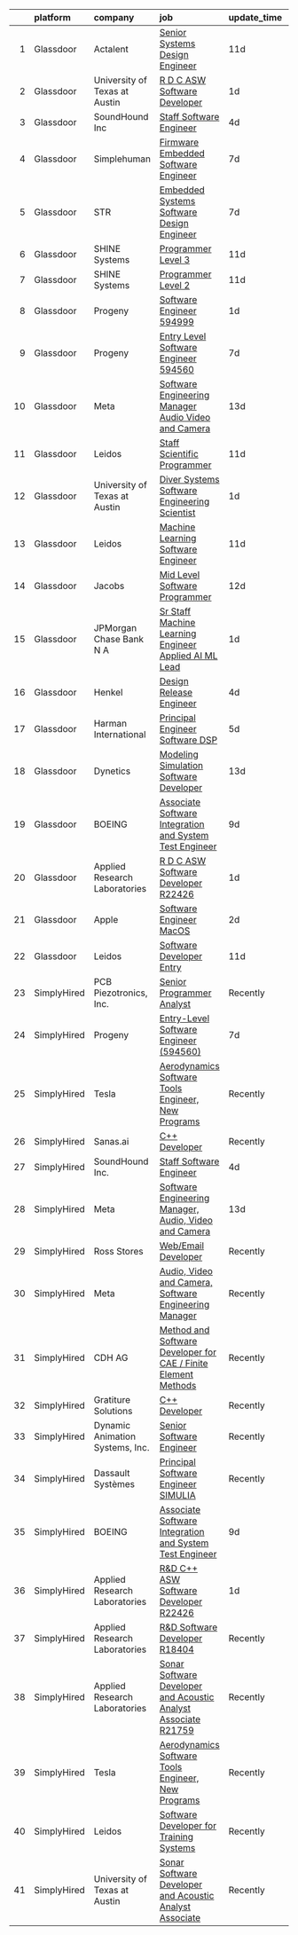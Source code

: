 

|    | platform    | company                         | job                                                                                                                                                                                                                                                                                                                                                                                                                                                                                                                                                                                                                                                                                                                                                                                                                                                                                                                                                                                                                                                                                                                                                                                                                                                                                                                                                                                                                                                                                       | update_time   | location            |
|---:|:------------|:--------------------------------|:------------------------------------------------------------------------------------------------------------------------------------------------------------------------------------------------------------------------------------------------------------------------------------------------------------------------------------------------------------------------------------------------------------------------------------------------------------------------------------------------------------------------------------------------------------------------------------------------------------------------------------------------------------------------------------------------------------------------------------------------------------------------------------------------------------------------------------------------------------------------------------------------------------------------------------------------------------------------------------------------------------------------------------------------------------------------------------------------------------------------------------------------------------------------------------------------------------------------------------------------------------------------------------------------------------------------------------------------------------------------------------------------------------------------------------------------------------------------------------------|:--------------|:--------------------|
|  1 | Glassdoor   | Actalent                        | [Senior Systems Design Engineer](https://www.glassdoor.com/partner/jobListing.htm?pos=104&ao=1110586&s=58&guid=000001833adf076dbcacbcc39a1fdecc&src=GD_JOB_AD&t=SR&vt=w&ea=1&cs=1_4755175b&cb=1663140038789&jobListingId=1008114848893&cpc=3BA4CE39D5B5DEF5&jrtk=3-0-1gctdu1snkbkn801-1gctdu1tb2ffe000-412b66006b682c75--6NYlbfkN0ChYVx_I3yfZ_JDY3EFoivtqvi_stwnZ_kRt8Dowt_l_d1ydueao4NE-oUleRJ4yhjPp1siZD5EE8s_iig6ulvsPYCk9JvHNrhSUhte11OvzM3TSGLAX4VakrRoImjHtqx0fe-uour-HQFbYsH1ikq7HHQA0MikOipbs2UNsBwb58U4V9c1roZwFXd07TRSpruZEaj3LaoI9i3o9I2hjVUdVrCQuL_8YnNUg_lWXgmN7LUYnsfQNYMBXLIvUHXfcVU3xCzoP6h5S-SfBzCPQ7Oy87J4N7zKJbsNjsB6AeCWkRdk0wV2XbBhgI9LqtJkZ5-da6iVqMMzJ-D_CJWPpZ6bT6qgjiZY3gZxffROqBf3kS-5AsfZM6eICDzxeftun-OlTU9LhZwN9Zmywnmiwq8JVNkm9ozOkhX9EiI1oJtBIUo3syVsljOEtWLu0sT4BOhTr4qjt0Czh7n15SYK7QyaoIFMFj34icEtq01ttnv2Cx17Y-7EP2d4UsIQlJ2kvF2p6GjJ9_69nTtvmp-CHlg3dHaI7PfxsCkp_yfAnAHfWTnlFYtp_VBSGY3uPkzOaYeZbdq7q92fd-GKtthcdEMU8Yn3gM7LUkH45Yv6sbJGlWeYzW6sOMhBhMQ7s1Z9ooWiT8nsldhUKv9Dbu1wwm1_3Uiu1t2vlG0S8QdQdAfZjM5HnyMaH6UGGJFrHe2dwkbZW4QwExiOs5x6x-qL8dccqfQDi38KOw-WPODZcGCFC3XMj6sNevYCG8jUFKdFqdpck5WRoM0DtVknsh95XBxHZEDgnS35-tReRL2MYlm_rbxb8WKMNInPX5TFdpFai-Uk-ws51PUfiAhk3T6UiIcUoB2J6x6lz_E14Z2PTkmh3aSqMJsYGshGmoeyGws2dp5Ac_jqZa2dcOIwuxDZ4ZeldeH6zBDnPBHupraPu8s5kRgL46tN5FsNG9blxF1KaQJ5uU4iZ1KCKBjtUaf-OrrH)                                                                                                                                 | 11d           | Eden Prairie, MN    |
|  2 | Glassdoor   | University of Texas at Austin   | [R D C   ASW Software Developer](https://www.glassdoor.com/partner/jobListing.htm?pos=111&ao=1136043&s=58&guid=000001833adf076dbcacbcc39a1fdecc&src=GD_JOB_AD&t=SR&vt=w&cs=1_fd77faaf&cb=1663140038789&jobListingId=1008134571094&jrtk=3-0-1gctdu1snkbkn801-1gctdu1tb2ffe000-505db6517f58eced-)                                                                                                                                                                                                                                                                                                                                                                                                                                                                                                                                                                                                                                                                                                                                                                                                                                                                                                                                                                                                                                                                                                                                                                                           | 1d            | Austin, TX          |
|  3 | Glassdoor   | SoundHound Inc                  | [Staff Software Engineer](https://www.glassdoor.com/partner/jobListing.htm?pos=107&ao=1136043&s=58&guid=000001833adf076dbcacbcc39a1fdecc&src=GD_JOB_AD&t=SR&vt=w&ea=1&cs=1_6630a744&cb=1663140038789&jobListingId=1008130047195&jrtk=3-0-1gctdu1snkbkn801-1gctdu1tb2ffe000-3428b7ce9c956431-)                                                                                                                                                                                                                                                                                                                                                                                                                                                                                                                                                                                                                                                                                                                                                                                                                                                                                                                                                                                                                                                                                                                                                                                             | 4d            | Santa Clara, CA     |
|  4 | Glassdoor   | Simplehuman                     | [Firmware Embedded Software Engineer](https://www.glassdoor.com/partner/jobListing.htm?pos=120&ao=1136043&s=58&guid=000001833adf076dbcacbcc39a1fdecc&src=GD_JOB_AD&t=SR&vt=w&ea=1&cs=1_0e49a7f0&cb=1663140038790&jobListingId=1008121793908&jrtk=3-0-1gctdu1snkbkn801-1gctdu1tb2ffe000-4dbeb1aa5cf043f4-)                                                                                                                                                                                                                                                                                                                                                                                                                                                                                                                                                                                                                                                                                                                                                                                                                                                                                                                                                                                                                                                                                                                                                                                 | 7d            | Torrance, CA        |
|  5 | Glassdoor   | STR                             | [Embedded Systems Software Design Engineer](https://www.glassdoor.com/partner/jobListing.htm?pos=122&ao=1136043&s=58&guid=000001833adf076dbcacbcc39a1fdecc&src=GD_JOB_AD&t=SR&vt=w&ea=1&cs=1_60266e7c&cb=1663140038790&jobListingId=1008121389988&jrtk=3-0-1gctdu1snkbkn801-1gctdu1tb2ffe000-b47c9cf08a6f2c3c-)                                                                                                                                                                                                                                                                                                                                                                                                                                                                                                                                                                                                                                                                                                                                                                                                                                                                                                                                                                                                                                                                                                                                                                           | 7d            | Woburn, MA          |
|  6 | Glassdoor   | SHINE Systems                   | [Programmer Level 3](https://www.glassdoor.com/partner/jobListing.htm?pos=114&ao=1136043&s=58&guid=000001833adf076dbcacbcc39a1fdecc&src=GD_JOB_AD&t=SR&vt=w&ea=1&cs=1_4d38b196&cb=1663140038789&jobListingId=1008114863956&jrtk=3-0-1gctdu1snkbkn801-1gctdu1tb2ffe000-494a43996fc92e6e-)                                                                                                                                                                                                                                                                                                                                                                                                                                                                                                                                                                                                                                                                                                                                                                                                                                                                                                                                                                                                                                                                                                                                                                                                  | 11d           | Bethesda, MD        |
|  7 | Glassdoor   | SHINE Systems                   | [Programmer Level 2](https://www.glassdoor.com/partner/jobListing.htm?pos=110&ao=1136043&s=58&guid=000001833adf076dbcacbcc39a1fdecc&src=GD_JOB_AD&t=SR&vt=w&cs=1_f2bbdf59&cb=1663140038789&jobListingId=1008114863901&jrtk=3-0-1gctdu1snkbkn801-1gctdu1tb2ffe000-8d32ac5374fd15ce-)                                                                                                                                                                                                                                                                                                                                                                                                                                                                                                                                                                                                                                                                                                                                                                                                                                                                                                                                                                                                                                                                                                                                                                                                       | 11d           | Bethesda, MD        |
|  8 | Glassdoor   | Progeny                         | [Software Engineer  594999 ](https://www.glassdoor.com/partner/jobListing.htm?pos=115&ao=1136043&s=58&guid=000001833adf076dbcacbcc39a1fdecc&src=GD_JOB_AD&t=SR&vt=w&cs=1_b99c56d3&cb=1663140038789&jobListingId=1008134031369&jrtk=3-0-1gctdu1snkbkn801-1gctdu1tb2ffe000-6d016ac3371836b7-)                                                                                                                                                                                                                                                                                                                                                                                                                                                                                                                                                                                                                                                                                                                                                                                                                                                                                                                                                                                                                                                                                                                                                                                               | 1d            | Manassas, VA        |
|  9 | Glassdoor   | Progeny                         | [Entry Level Software Engineer  594560 ](https://www.glassdoor.com/partner/jobListing.htm?pos=108&ao=1136043&s=58&guid=000001833adf076dbcacbcc39a1fdecc&src=GD_JOB_AD&t=SR&vt=w&cs=1_b4f755e5&cb=1663140038789&jobListingId=1008120992779&jrtk=3-0-1gctdu1snkbkn801-1gctdu1tb2ffe000-2b9a7bfbde9af731-)                                                                                                                                                                                                                                                                                                                                                                                                                                                                                                                                                                                                                                                                                                                                                                                                                                                                                                                                                                                                                                                                                                                                                                                   | 7d            | Manassas, VA        |
| 10 | Glassdoor   | Meta                            | [Software Engineering Manager  Audio  Video and Camera](https://www.glassdoor.com/partner/jobListing.htm?pos=102&ao=1110586&s=58&guid=000001833adf076dbcacbcc39a1fdecc&src=GD_JOB_AD&t=SR&vt=w&cs=1_e73aaf05&cb=1663140038788&jobListingId=1008107989408&cpc=4F748F1840550ABC&jrtk=3-0-1gctdu1snkbkn801-1gctdu1tb2ffe000-bf6dd54ba3a174c1--6NYlbfkN0DYl4UJW4r1Vl7FEn6T9F-rD9lpC-0oMJVSiWjK_MGUd8e8cHXcpv6KPyjLHZEfqkXwCrjci5IV6TR36tz9rqfgBZWX59j_hBP6r-nBUFIjc8cFKK_WS3vr_R_NQajNLdFQAbY89zkmF79CojFZbhQl_2ABBNWitdqEkqzyBOVg_OnxRZzJSyqcV69Bg-Odt0mEcfnMIatg_d7mbgYwsZrAk-ZNPYI1SLXOlg_ddJzC2UgYnUy6z8s_uMEw2VmV-h4Bd8o1106MGljCHS5zajogV6xsv-G2zQHDlDIevK57GfiHrqTyPTB5LYyu7YFGzEQUkVq9w9xHcj8LLuERCTLTB4lBr9FaCFcBNa_90b3OK5YZ5lUX7m3hVbhA0bSLMLIlUlOmjGan115T_ZDHzWbw815gR03cDPFeQfpXJSvbu_pHPyzcriZ7OHwZDxx-PdEfPOGRuleR3HyIthf_gZpbxZFlt0V1VVb3LtPxeKNVpqxKoJJNscre5_sNZaHFEmYmG1q0yk6Fwi0xNpCDuqlOt7uTDvvrrKsho_IJvsVbrpaHiemG1e8Dzl8ky2kAXkz1TKNHXwZAmzPfwxf3j9QvdHtIz7l0NlfuzdploHMxsyydBoTPCZuvjaqKIn3GqgATX_kc7z-maHRD2wWgqCVIvbvi5ju5iHJmw1FSr9v1WlOxD1VRmYXwlSTUl7zfGRXchZ9qKMDPPds2vD_vGgnTK4hk3Wgeauvq5TQKjRSwnI_R0-KaRvJLRMVfi_VZbiuOebqA2IaFe0COi4mnZvJISf5vX3lj8JyoQedufoRacUuAOgu7yLzQEALg2wWRKimaDq_K4_XILKOuPFBXzqDjnpX-qyxWcaxrxAvpbtkv21mmiwl4HJ8fju-ZxT6lDqdj0KZXjEIGe0zu2IT-U3sc3yLhUXzvFxiJU7IznH2ZIWJ7qMCOpg00aFwusJSywTOMogPwfDKJMZSDUiocgdivP40bOdcCRMwBdT59vYuQY0rwu7hVRgnX21HeqFNyN5dsT0p0ELZ480u4gRBsqpmzwXF4w3K0xE_2fgf8AhJEPDCivsUhN5FntFcRkhPvTic%3D) | 13d           | Burlingame, CA      |
| 11 | Glassdoor   | Leidos                          | [Staff Scientific Programmer](https://www.glassdoor.com/partner/jobListing.htm?pos=117&ao=1136043&s=58&guid=000001833adf076dbcacbcc39a1fdecc&src=GD_JOB_AD&t=SR&vt=w&cs=1_647ef3ef&cb=1663140038790&jobListingId=1008114265250&jrtk=3-0-1gctdu1snkbkn801-1gctdu1tb2ffe000-1db047aca6211fd4-)                                                                                                                                                                                                                                                                                                                                                                                                                                                                                                                                                                                                                                                                                                                                                                                                                                                                                                                                                                                                                                                                                                                                                                                              | 11d           | Bethesda, MD        |
| 12 | Glassdoor   | University of Texas at Austin   | [Diver Systems Software Engineering Scientist](https://www.glassdoor.com/partner/jobListing.htm?pos=109&ao=1136043&s=58&guid=000001833adf076dbcacbcc39a1fdecc&src=GD_JOB_AD&t=SR&vt=w&cs=1_a7f8ec82&cb=1663140038789&jobListingId=1008134570966&jrtk=3-0-1gctdu1snkbkn801-1gctdu1tb2ffe000-b68ce17203cedfa0-)                                                                                                                                                                                                                                                                                                                                                                                                                                                                                                                                                                                                                                                                                                                                                                                                                                                                                                                                                                                                                                                                                                                                                                             | 1d            | Austin, TX          |
| 13 | Glassdoor   | Leidos                          | [Machine Learning Software Engineer](https://www.glassdoor.com/partner/jobListing.htm?pos=119&ao=1136043&s=58&guid=000001833adf076dbcacbcc39a1fdecc&src=GD_JOB_AD&t=SR&vt=w&cs=1_90e4a022&cb=1663140038790&jobListingId=1008114325397&jrtk=3-0-1gctdu1snkbkn801-1gctdu1tb2ffe000-bf4d2cb1de72a3c1-)                                                                                                                                                                                                                                                                                                                                                                                                                                                                                                                                                                                                                                                                                                                                                                                                                                                                                                                                                                                                                                                                                                                                                                                       | 11d           | Arlington, VA       |
| 14 | Glassdoor   | Jacobs                          | [Mid Level Software Programmer](https://www.glassdoor.com/partner/jobListing.htm?pos=112&ao=1136043&s=58&guid=000001833adf076dbcacbcc39a1fdecc&src=GD_JOB_AD&t=SR&vt=w&cs=1_1ea54fcf&cb=1663140038789&jobListingId=1008109797686&jrtk=3-0-1gctdu1snkbkn801-1gctdu1tb2ffe000-93ed135cb0a438e8-)                                                                                                                                                                                                                                                                                                                                                                                                                                                                                                                                                                                                                                                                                                                                                                                                                                                                                                                                                                                                                                                                                                                                                                                            | 12d           | Tullahoma, TN       |
| 15 | Glassdoor   | JPMorgan Chase Bank  N A        | [Sr  Staff Machine Learning Engineer   Applied AI ML Lead](https://www.glassdoor.com/partner/jobListing.htm?pos=121&ao=1136043&s=58&guid=000001833adf076dbcacbcc39a1fdecc&src=GD_JOB_AD&t=SR&vt=w&cs=1_4a5900c1&cb=1663140038790&jobListingId=1008135419592&jrtk=3-0-1gctdu1snkbkn801-1gctdu1tb2ffe000-c192268a470b92e3-)                                                                                                                                                                                                                                                                                                                                                                                                                                                                                                                                                                                                                                                                                                                                                                                                                                                                                                                                                                                                                                                                                                                                                                 | 1d            | Palo Alto, CA       |
| 16 | Glassdoor   | Henkel                          | [Design   Release Engineer](https://www.glassdoor.com/partner/jobListing.htm?pos=103&ao=1110586&s=58&guid=000001833adf076dbcacbcc39a1fdecc&src=GD_JOB_AD&t=SR&vt=w&cs=1_6072048c&cb=1663140038788&jobListingId=1008129968269&cpc=9908D8D4413DBB8A&jrtk=3-0-1gctdu1snkbkn801-1gctdu1tb2ffe000-dd6aa8f583606936--6NYlbfkN0Bnb2JtfZ4AEsMA1Pu2i33F7qA_ifajj7vsPj00nFwV5oJ5S38d4YJev97vL1XpAk697PcgHYCrOvaQ3Dld0Ehq3dDuTjOxMQELFMqHYyzv8g-iyjePoYaXQPojbGhFNqwV1qsbWNqeA7M6FV-OtylbeTOenxbAa9MXgTQTS5a_7jf0Lvd4ZhSRQjC9LlxSVAV85kUBm2unMougpJ_RaMvKqljERSSdmXFUUW3sQtYzjMBOEHqRFE8IWTe3j3Wof8Fe6xTQQ4Y7YfuUuxb7K9MNF5_MjAXy_A6mDK-tJ4gLUClYyOr0OnQ5z5IWJ5MOFUsdx7HVsoaLRjW269o84fcX5YrSlKHbLlAHBt3s5XhLybs2S-g60v7D5GmIpD1LxYeP3xkUiK2Zmi5-ocaLDr1Fe1EfYqvtraF7jd228aimsR_xTd5kxFl5pamT1U5HEneVQt1KWpB0bSC0qzd41dONA6XihEHIeDXFd4p9djit-5k7pvzC9cfrlW-BSNV4Xl22t1S0CxIviqDPSSaFVfquC72_Ylmf7wg%3D)                                                                                                                                                                                                                                                                                                                                                                                                                                                                                                                                                                                             | 4d            | Madison Heights, MI |
| 17 | Glassdoor   | Harman International            | [Principal Engineer  Software DSP](https://www.glassdoor.com/partner/jobListing.htm?pos=118&ao=1136043&s=58&guid=000001833adf076dbcacbcc39a1fdecc&src=GD_JOB_AD&t=SR&vt=w&cs=1_2949e115&cb=1663140038790&jobListingId=1008126856852&jrtk=3-0-1gctdu1snkbkn801-1gctdu1tb2ffe000-555e2380c94f309b-)                                                                                                                                                                                                                                                                                                                                                                                                                                                                                                                                                                                                                                                                                                                                                                                                                                                                                                                                                                                                                                                                                                                                                                                         | 5d            | Novi, MI            |
| 18 | Glassdoor   | Dynetics                        | [Modeling   Simulation Software Developer](https://www.glassdoor.com/partner/jobListing.htm?pos=116&ao=1136043&s=58&guid=000001833adf076dbcacbcc39a1fdecc&src=GD_JOB_AD&t=SR&vt=w&cs=1_a604f49c&cb=1663140038790&jobListingId=1008107016113&jrtk=3-0-1gctdu1snkbkn801-1gctdu1tb2ffe000-9fe05424e5d80326-)                                                                                                                                                                                                                                                                                                                                                                                                                                                                                                                                                                                                                                                                                                                                                                                                                                                                                                                                                                                                                                                                                                                                                                                 | 13d           | Huntsville, AL      |
| 19 | Glassdoor   | BOEING                          | [Associate Software Integration and System Test Engineer](https://www.glassdoor.com/partner/jobListing.htm?pos=101&ao=1110586&s=58&guid=000001833adf076dbcacbcc39a1fdecc&src=GD_JOB_AD&t=SR&vt=w&cs=1_42ce1cbe&cb=1663140038788&jobListingId=1008117325734&cpc=22ABB673398E21F3&jrtk=3-0-1gctdu1snkbkn801-1gctdu1tb2ffe000-18b58d6d4bcfe4f1--6NYlbfkN0BddK4H-tsabPiX3BvkwhvbvP4OkLNzlRX6egXJy9Hb11ERhvpR4KXHiogI9i6BJrntUqviaGCPutZGaAmlgx_3hMD3w7XdObyat3Ifm5u27qe1c7zrVC5iZB1RHaF1xUY30Llt1aqKoIMQ28VclLDuj56rNyWW1Qd7oLkyRIrQ5EK5POBYrrmh4O8hyC2Y1YiAMywgZuU3hHw7q2J_lY7nPTA6WFzzhwANa1GrNGzYEng6PeDwzimZjX6BORyPItrlx09EvPBNU3EY9Ym6QSCjz8TQmmA1YrjfT1pU2lCGbKAj0hHfznkYfBFzjcU3BGC44U6YU5OLkIK0vZeK7FlWGzivEMzyW_1HbqJw9HcKmuv1t8Q-k0ld16nzvtPMU3sCfZmTCwKDsSzWi-6ZbB8Jxhx-UD-qTwi6EB5oNVT-JesjGtjazniZG-zKuzfrhNs%3D)                                                                                                                                                                                                                                                                                                                                                                                                                                                                                                                                                                                                                                                               | 9d            | Kent, WA            |
| 20 | Glassdoor   | Applied Research Laboratories   | [R D C   ASW Software Developer R22426](https://www.glassdoor.com/partner/jobListing.htm?pos=113&ao=1136043&s=58&guid=000001833adf076dbcacbcc39a1fdecc&src=GD_JOB_AD&t=SR&vt=w&ea=1&cs=1_c1a32a02&cb=1663140038789&jobListingId=1008134873870&jrtk=3-0-1gctdu1snkbkn801-1gctdu1tb2ffe000-9e99523256cc7a65-)                                                                                                                                                                                                                                                                                                                                                                                                                                                                                                                                                                                                                                                                                                                                                                                                                                                                                                                                                                                                                                                                                                                                                                               | 1d            | Austin, TX          |
| 21 | Glassdoor   | Apple                           | [Software Engineer  MacOS](https://www.glassdoor.com/partner/jobListing.htm?pos=105&ao=1136043&s=58&guid=000001833adf076dbcacbcc39a1fdecc&src=GD_JOB_AD&t=SR&vt=w&cs=1_dfb4b83a&cb=1663140038788&jobListingId=1008132846125&jrtk=3-0-1gctdu1snkbkn801-1gctdu1tb2ffe000-a266900fb0f2a2cc-)                                                                                                                                                                                                                                                                                                                                                                                                                                                                                                                                                                                                                                                                                                                                                                                                                                                                                                                                                                                                                                                                                                                                                                                                 | 2d            | Cupertino, CA       |
| 22 | Glassdoor   | Leidos                          | [Software Developer  Entry](https://www.glassdoor.com/partner/jobListing.htm?pos=106&ao=1136043&s=58&guid=000001833adf076dbcacbcc39a1fdecc&src=GD_JOB_AD&t=SR&vt=w&cs=1_b36407b1&cb=1663140038789&jobListingId=1008114309415&jrtk=3-0-1gctdu1snkbkn801-1gctdu1tb2ffe000-2b9381d73996060a-)                                                                                                                                                                                                                                                                                                                                                                                                                                                                                                                                                                                                                                                                                                                                                                                                                                                                                                                                                                                                                                                                                                                                                                                                | 11d           | Bethesda, MD        |
| 23 | SimplyHired | PCB Piezotronics, Inc.          | [Senior Programmer Analyst](https://www.simplyhired.com/job/eQBYwWiHkxugufpP5RasTROUJ8GSCTQyB7il0JPt8M58snoQJ9LUjQ?q=acoustic+developer)                                                                                                                                                                                                                                                                                                                                                                                                                                                                                                                                                                                                                                                                                                                                                                                                                                                                                                                                                                                                                                                                                                                                                                                                                                                                                                                                                  | Recently      | Depew, NY           |
| 24 | SimplyHired | Progeny                         | [Entry-Level Software Engineer (594560)](https://www.simplyhired.com/job/hFZ0kpPt7g7aOxFzPksAH7fahgRzX61kk6-Gsyoh-O4nQt0YXf5-Tg?q=acoustic+developer)                                                                                                                                                                                                                                                                                                                                                                                                                                                                                                                                                                                                                                                                                                                                                                                                                                                                                                                                                                                                                                                                                                                                                                                                                                                                                                                                     | 7d            | Manassas, VA        |
| 25 | SimplyHired | Tesla                           | [Aerodynamics Software Tools Engineer, New Programs](https://www.simplyhired.com/job/zO8gcthxFQqgNmwD9bdYUrhRy13Ovr3XTHhU0ibGJoZo7L7tcfLxOw?q=acoustic+developer)                                                                                                                                                                                                                                                                                                                                                                                                                                                                                                                                                                                                                                                                                                                                                                                                                                                                                                                                                                                                                                                                                                                                                                                                                                                                                                                         | Recently      | Hawthorne, CA       |
| 26 | SimplyHired | Sanas.ai                        | [C++ Developer](https://www.simplyhired.com/job/OfOrk2GK8qtkXIcNYByn2PuJplYGhQ13uZQ6Ml5U-ypgUB5Y4bvF1Q?q=acoustic+developer)                                                                                                                                                                                                                                                                                                                                                                                                                                                                                                                                                                                                                                                                                                                                                                                                                                                                                                                                                                                                                                                                                                                                                                                                                                                                                                                                                              | Recently      | Remote              |
| 27 | SimplyHired | SoundHound Inc.                 | [Staff Software Engineer](https://www.simplyhired.com/job/Q6biehcUO9lofkX2AGKDLjOHiRDpVsxGuo0i9K2uWz-nY3y1jerrxw?q=acoustic+developer)                                                                                                                                                                                                                                                                                                                                                                                                                                                                                                                                                                                                                                                                                                                                                                                                                                                                                                                                                                                                                                                                                                                                                                                                                                                                                                                                                    | 4d            | Santa Clara, CA     |
| 28 | SimplyHired | Meta                            | [Software Engineering Manager, Audio, Video and Camera](https://www.simplyhired.com/job/TkOntsbGUX7anLYq99OEHpbDL-6qiHxXC1wAR_8gkDB35-2qH3yhDQ?q=acoustic+developer)                                                                                                                                                                                                                                                                                                                                                                                                                                                                                                                                                                                                                                                                                                                                                                                                                                                                                                                                                                                                                                                                                                                                                                                                                                                                                                                      | 13d           | Burlingame, CA      |
| 29 | SimplyHired | Ross Stores                     | [Web/Email Developer](https://www.simplyhired.com/job/iapHcCXyBAwSCQxFgqTzcH6pCeCWlT5U6RhkIjo60dultz2bPETatw?q=acoustic+developer)                                                                                                                                                                                                                                                                                                                                                                                                                                                                                                                                                                                                                                                                                                                                                                                                                                                                                                                                                                                                                                                                                                                                                                                                                                                                                                                                                        | Recently      | Dublin, CA          |
| 30 | SimplyHired | Meta                            | [Audio, Video and Camera, Software Engineering Manager](https://www.simplyhired.com/job/_oYuKuEo9Z3Ea-hjNFMmot2vKQ31oOvI9d1qmQa1ksOPRryB2zToYQ?q=acoustic+developer)                                                                                                                                                                                                                                                                                                                                                                                                                                                                                                                                                                                                                                                                                                                                                                                                                                                                                                                                                                                                                                                                                                                                                                                                                                                                                                                      | Recently      | Burlingame, CA      |
| 31 | SimplyHired | CDH AG                          | [Method and Software Developer for CAE / Finite Element Methods](https://www.simplyhired.com/job/-PwpaSww9pIsSSdq8eeKSiCqpSwU9Z7WesweKJU1KIB1qSkYA47s8w?q=acoustic+developer)                                                                                                                                                                                                                                                                                                                                                                                                                                                                                                                                                                                                                                                                                                                                                                                                                                                                                                                                                                                                                                                                                                                                                                                                                                                                                                             | Recently      | Remote              |
| 32 | SimplyHired | Gratiture Solutions             | [C++ Developer](https://www.simplyhired.com/job/gLdS7TlxgJv6w6Jqu9bmi4KwhN9IwqX-SrFOKvDJP8TR1KwI8gsJyw?q=acoustic+developer)                                                                                                                                                                                                                                                                                                                                                                                                                                                                                                                                                                                                                                                                                                                                                                                                                                                                                                                                                                                                                                                                                                                                                                                                                                                                                                                                                              | Recently      | Remote              |
| 33 | SimplyHired | Dynamic Animation Systems, Inc. | [Senior Software Engineer](https://www.simplyhired.com/job/AzssRDbf5igdq8fjkSjvzuWmDw_CyAuhZOcQrBC3CQsh09Ddu7iG1Q?q=acoustic+developer)                                                                                                                                                                                                                                                                                                                                                                                                                                                                                                                                                                                                                                                                                                                                                                                                                                                                                                                                                                                                                                                                                                                                                                                                                                                                                                                                                   | Recently      | Bethesda, MD        |
| 34 | SimplyHired | Dassault Systèmes               | [Principal Software Engineer SIMULIA](https://www.simplyhired.com/job/EoyCNNBK4UDsF5Gx7YzyR7Q6olXn4fnrw8HCQt0MME2YG7Gjcx7NiA?q=acoustic+developer)                                                                                                                                                                                                                                                                                                                                                                                                                                                                                                                                                                                                                                                                                                                                                                                                                                                                                                                                                                                                                                                                                                                                                                                                                                                                                                                                        | Recently      | Waltham, MA         |
| 35 | SimplyHired | BOEING                          | [Associate Software Integration and System Test Engineer](https://www.simplyhired.com/job/2zjEpPYuq1B5jNGAVmSwQa33qQ-Zjfjt72-EELDjypPlkiCWaO9n2w?q=acoustic+developer)                                                                                                                                                                                                                                                                                                                                                                                                                                                                                                                                                                                                                                                                                                                                                                                                                                                                                                                                                                                                                                                                                                                                                                                                                                                                                                                    | 9d            | Kent, WA            |
| 36 | SimplyHired | Applied Research Laboratories   | [R&D C++ ASW Software Developer R22426](https://www.simplyhired.com/job/8XP0R6LMD2rgtoekPlVM5lv487R8RZr8mtW6j4w07LPhzUDNXm6zhQ?q=acoustic+developer)                                                                                                                                                                                                                                                                                                                                                                                                                                                                                                                                                                                                                                                                                                                                                                                                                                                                                                                                                                                                                                                                                                                                                                                                                                                                                                                                      | 1d            | Austin, TX          |
| 37 | SimplyHired | Applied Research Laboratories   | [R&D Software Developer R18404](https://www.simplyhired.com/job/iYsUoC4YVp2iNY6b_JtpfN9L4H2iAgnSxyEYjA8MjR38__eDQ3Tw0g?q=acoustic+developer)                                                                                                                                                                                                                                                                                                                                                                                                                                                                                                                                                                                                                                                                                                                                                                                                                                                                                                                                                                                                                                                                                                                                                                                                                                                                                                                                              | Recently      | Austin, TX          |
| 38 | SimplyHired | Applied Research Laboratories   | [Sonar Software Developer and Acoustic Analyst Associate R21759](https://www.simplyhired.com/job/Kjonhx6rqotT16KInNpdD1g1AD-YHGpBOYmlTLUpOzjO1-0c3CDpJg?q=acoustic+developer)                                                                                                                                                                                                                                                                                                                                                                                                                                                                                                                                                                                                                                                                                                                                                                                                                                                                                                                                                                                                                                                                                                                                                                                                                                                                                                             | Recently      | Austin, TX          |
| 39 | SimplyHired | Tesla                           | [Aerodynamics Software Tools Engineer, New Programs](https://www.simplyhired.com/job/zO8gcthxFQqgNmwD9bdYUrhRy13Ovr3XTHhU0ibGJoZo7L7tcfLxOw?q=acoustic+developer)                                                                                                                                                                                                                                                                                                                                                                                                                                                                                                                                                                                                                                                                                                                                                                                                                                                                                                                                                                                                                                                                                                                                                                                                                                                                                                                         | Recently      | Hawthorne, CA       |
| 40 | SimplyHired | Leidos                          | [Software Developer for Training Systems](https://www.simplyhired.com/job/bkZMqLcMEW3WoKMF4vv5LTlDXVzHoXRsF35WIS_tZNhHme0iBV-Cow?q=acoustic+developer)                                                                                                                                                                                                                                                                                                                                                                                                                                                                                                                                                                                                                                                                                                                                                                                                                                                                                                                                                                                                                                                                                                                                                                                                                                                                                                                                    | Recently      | Bethesda, MD        |
| 41 | SimplyHired | University of Texas at Austin   | [Sonar Software Developer and Acoustic Analyst Associate](https://www.simplyhired.com/job/G6MGPKPgcpavQ_-zy-lkoVJ1WVl1gKkEFvxcG1plaIkhkbEhWdhHOA?q=acoustic+developer)                                                                                                                                                                                                                                                                                                                                                                                                                                                                                                                                                                                                                                                                                                                                                                                                                                                                                                                                                                                                                                                                                                                                                                                                                                                                                                                    | Recently      | Austin, TX          |